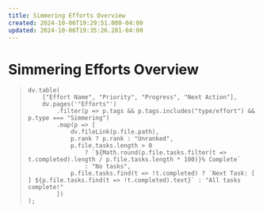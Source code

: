 ```yaml
---
title: Simmering Efforts Overview
created: 2024-10-06T19:29:51.000-04:00
updated: 2024-10-06T19:35:26.281-04:00
---
```


# Simmering Efforts Overview

> ```dataviewjs
> dv.table(
>     ["Effort Name", "Priority", "Progress", "Next Action"],
>     dv.pages('"Efforts"')
>         .filter(p => p.tags && p.tags.includes("type/effort") && p.type === "Simmering")
>         .map(p => [
>             dv.fileLink(p.file.path),
>             p.rank ? p.rank : "Unranked",
>             p.file.tasks.length > 0
>                 ? `${Math.round(p.file.tasks.filter(t => t.completed).length / p.file.tasks.length * 100)}% Complete`
>                 : "No tasks",
>             p.file.tasks.find(t => !t.completed) ? `Next Task: [ ] ${p.file.tasks.find(t => !t.completed).text}` : "All tasks complete!"
>         ])
> );
> ```
